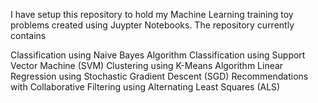 I have setup this repository to hold my Machine Learning training toy problems created using Juypter Notebooks. The repository currently contains 

Classification using Naive Bayes Algorithm 
Classification using Support Vector Machine (SVM)
Clustering using K-Means Algorithm
Linear Regression using Stochastic Gradient Descent (SGD)
Recommendations with Collaborative Filtering using Alternating Least Squares (ALS)